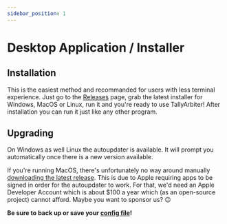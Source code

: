 ```yaml
---
sidebar_position: 1
---
```


# Desktop Application / Installer
## Installation
This is the easiest method and recommanded for users with less terminal experience. Just go to the [Releases](https://github.com/josephdadams/TallyArbiter/releases) page, grab the latest installer for Windows, MacOS or Linux, run it and you're ready to use TallyArbiter! After installation you can run it just like any other program.

## Upgrading
On Windows as well Linux the autoupdater is available. It will prompt you automatically once there is a new version available.

If you're running MacOS, there's unfortunately no way around manually [downloading the latest release](https://github.com/josephdadams/TallyArbiter/releases). This is due to Apple requiring apps to be signed in order for the autoupdater to work. For that, we'd need an Apple Developer Account which is about $100 a year which  (as an open-source project) cannot afford. Maybe you want to sponsor us? 😉

**Be sure to back up or save your [config file](../usage/control-interface.md#configuration)!**
